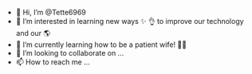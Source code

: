 - 👋 Hi, I’m @Tette6969
- 👀 I’m interested in learning new ways ✨ 👌 to improve our technology and our 🌎 
- 🌱 I’m currently learning how to be a patient wife! 🤣🤣
- 💞️ I’m looking to collaborate on ...
- 📫 How to reach me ...

<!---
Tette6969/Tette6969 is a ✨ special ✨ repository because its `README.md` (this file) appears on your GitHub profile.
You can click the Preview link to take a look at your changes.
--->
